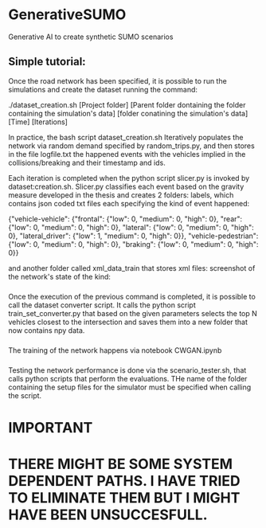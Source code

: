 # GenerativeSUMO

Generative AI to create synthetic SUMO scenarios

## Simple tutorial:

Once the road network has been specified, it is possible to run the simulations and create the dataset running the command: 

./dataset_creation.sh [Project folder] [Parent folder dontaining the folder containing the simulation's data]  [folder conatining the simulation's data] [Time]       [Iterations]

In practice, the bash script dataset_creation.sh Iteratively populates the network via random demand specified by random_trips.py, and then stores in the file 
logfile.txt the happened events with the vehicles implied in the collisions/breaking and their timestamp and ids. 

Each iteration is completed when the python script slicer.py is invoked by dataset:creation.sh. 
Slicer.py classifies each event based on the gravity measure developed in the thesis and creates 2 folders: labels, which contains json coded txt files each specifying the kind of event happened: 

{"vehicle-vehicle": {"frontal": {"low": 0, "medium": 0, "high": 0}, "rear": {"low": 0, "medium": 0, "high": 0}, "lateral": {"low": 0, "medium": 0, "high": 0}, "lateral_driver": {"low": 1, "medium": 0, "high": 0}}, "vehicle-pedestrian": {"low": 0, "medium": 0, "high": 0}, "braking": {"low": 0, "medium": 0, "high": 0}}

and another folder called xml_data_train that stores xml files: screenshot of the network's state of the kind: 

<timestep time="125.90">
        <vehicle id="1" x="-773.30" y="1.60" angle="270.00" type="CarA" speed="14.64" pos="766.10" lane="D8_1" slope="0.00" />
</timestep>


###

Once the execution of the previous command is completed, it is possible to call the 
dataset converter script. It calls the python script train_set_converter.py that based on the given parameters selects the top N vehicles closest to the intersection and saves them into a new folder that now contains npy data. 

###

The training of the network happens via notebook CWGAN.ipynb


### 

Testing the network performance is done via the scenario_tester.sh, that calls python scripts that perform the evaluations. 
THe name of the folder containing the setup files for the simulator must be specified when calling the script. 

# IMPORTANT

# THERE MIGHT BE SOME SYSTEM DEPENDENT PATHS. I HAVE TRIED TO ELIMINATE THEM BUT I MIGHT HAVE BEEN UNSUCCESFULL. 
